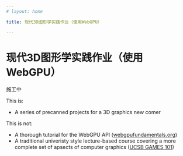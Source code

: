 ```yaml
---
# layout: home

title: 现代3D图形学实践作业（使用WebGPU）

---
```


# 现代3D图形学实践作业（使用WebGPU）

施工中

This is:
  - A series of precanned projects for a 3D graphics new comer

This is not:
  - A thorough tutorial for the WebGPU API ([webgpufundamentals.org](https://webgpufundamentals.org/))
  - A traditional univeristy style lecture-based course covering a more complete set of apsects of computer graphics ([UCSB GAMES 101](https://sites.cs.ucsb.edu/~lingqi/teaching/games101.html))
